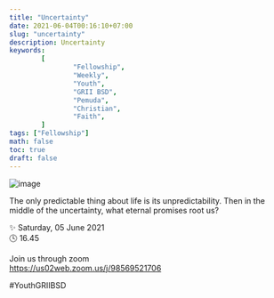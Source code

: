 ```yaml
---
title: "Uncertainty"
date: 2021-06-04T00:16:10+07:00
slug: "uncertainty"
description: Uncertainty
keywords:
        [
                "Fellowship",
                "Weekly",
                "Youth",
                "GRII BSD",
                "Pemuda",
                "Christian",
                "Faith",
        ]
tags: ["Fellowship"]
math: false
toc: true
draft: false
---
```


![image](/images/events/20210605.jpeg)

The only predictable thing about life is its unpredictability. Then in the middle of the uncertainty, what eternal promises root us?

✨ Saturday, 05 June 2021\
🕓 16.45

Join us through zoom\
https://us02web.zoom.us/j/98569521706

#YouthGRIIBSD
